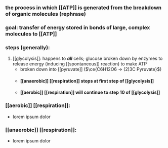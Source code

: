 ### the process in which [[ATP]] is generated from the breakdown of organic molecules (**rephrase**)

### goal: transfer of energy stored in bonds of large, complex molecules to [[ATP]]

### steps (generally):
1. [[glycolysis]]: happens to ***all*** cells; glucose broken down by enzymes to release energy (inducing [[spontaneous]] reaction) to make ATP
	- broken down into [[pyruvate]] ($\ce{C6H12O6 -> (2)3C Pyruvate}$)
	- #### [[anaerobic]] [[respiration]] stops at first step of [[glycolysis]]
	- #### [[aerobic]] [[respiration]] will continue to step 10 of [[glycolysis]]

### [[aerobic]] [[respiration]]: 
- lorem ipsum dolor

### [[anaerobic]] [[respiration]]:
- lorem ipsum dolor